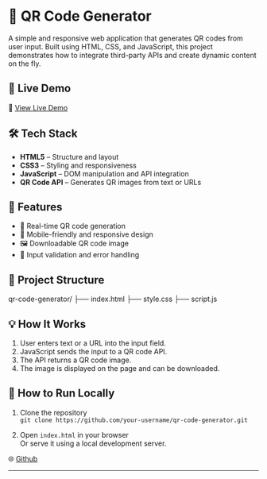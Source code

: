 # 🔳 QR Code Generator

A simple and responsive web application that generates QR codes from user input. Built using HTML, CSS, and JavaScript, this project demonstrates how to integrate third-party APIs and create dynamic content on the fly.
## 🚀 Live Demo

🔗 [View Live Demo](https://famous-bienenstitch-382f46.netlify.app/)

## 🛠️ Tech Stack

- **HTML5** – Structure and layout
- **CSS3** – Styling and responsiveness
- **JavaScript** – DOM manipulation and API integration
- **QR Code API** – Generates QR images from text or URLs
  
## 📸 Features

- 🧠 Real-time QR code generation
- 📱 Mobile-friendly and responsive design
- 🖼️ Downloadable QR code image
- 🔄 Input validation and error handling

## 📁 Project Structure
qr-code-generator/ ├── index.html ├── style.css ├── script.js

## 💡 How It Works

1. User enters text or a URL into the input field.
2. JavaScript sends the input to a QR code API.
3. The API returns a QR code image.
4. The image is displayed on the page and can be downloaded.

## 🧪 How to Run Locally

1. Clone the repository  
   `git clone https://github.com/your-username/qr-code-generator.git`

2. Open `index.html` in your browser  
   Or serve it using a local development server.

🌐 [Github](https://github.com/antima789779)

---


